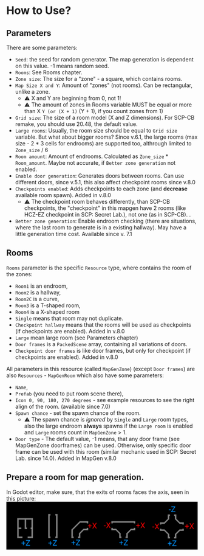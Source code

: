 # How to Use?
## Parameters
There are some parameters:

- `Seed`: the seed for random generator. The map generation is dependent on this value. -1 means random seed.
- `Rooms`: See Rooms chapter.
- `Zone size`: The size for a "zone" - a square, which contains rooms.
- `Map Size X and Y`: Amount of "zones" (not rooms). Can be rectangular, unlike a zone.
  - ⚠ X and Y are beginning from 0, not 1!
  - ⚠ The amount of zones in Rooms variable MUST be equal or more than X ` Y (or (X + 1) ` (Y + 1), if you count zones from 1)
- `Grid size`: The size of a room model (X and Z dimensions). For SCP-CB remake, you should use 20.48, the default value.
- `Large rooms`: Usually, the room size should be equal to `Grid size` variable. But what about bigger rooms? Since v.6.1, the large rooms (max size - 2 * 3 cells for endrooms) are supported too, althrough limited to `Zone_size` / 6
- `Room amount`: Amount of endrooms. Calculated as `Zone_size` * `Room_amount`. Maybe not accurate, if `Better zone generation` not enabled.
- `Enable door generation`: Generates doors between rooms. Can use different doors, since v.5.1, this also affect checkpoint rooms since v.8.0
- `Checkpoints enabled`: Adds checkpoints to each zone (and **decrease** available room spawn). Added in v.8.0
  - ⚠ The checkpoint room behaves differently, than SCP-CB checkpoints, the "checkpoint" in this mapgen have 2 rooms (like HCZ-EZ checkpoint in SCP: Secret Lab.), not one (as in SCP-CB). .
- `Better zone generation`: Enable endroom checking (there are situations, where the last room to generate is in a existing hallway). May have a little generation time cost. Available since v. 7.1

## Rooms
`Rooms` parameter is the specific `Resource` type, where contains the room of the zones:
- `Room1` is an endroom,
- `Room2` is a hallway,
- `Room2C` is a curve,
- `Room3` is a T-shaped room,
- `Room4` is a X-shaped room
- `Single` means that room may not duplicate.
- `Checkpoint hallway` means that the rooms will be used as checkpoints (if checkpoints are enabled). Added in v.8.0
- `Large` mean large room (see Parameters chapter)
- `Door frames` is a `PackedScene` array, containing all variations of doors.
- `Checkpoint door frames` is like door frames, but only for checkpoint (if checkpoints are enabled). Added in v.8.0

All parameters in this resource (called `MapGenZone`) (except `Door frames`) are also `Resources` - `MapGenRoom` which also have some parameters:
- `Name`,
- `Prefab` (you need to put room scene there),
- `Icon 0, 90, 180, 270 degrees` - see example resources to see the right align of the room. (available since 7.0)
- `Spawn chance` - set the spawn chance of the room.
  - ⚠ The spawn chance is *ignored* by `Single` and `Large` room types, also the large endroom **always** spawns if the `Large room` is enabled and `Large` rooms count in `MapGenZone` > 1.
- `Door type` - The default value, -1 means, that any door frame (see MapGenZone doorframes) can be used. Otherwise, only specific door frame can be used with this room (similar mechanic used in SCP: Secret Lab. since 14.0). Added in MapGen v.8.0

## Prepare a room for map generation.
In Godot editor, make sure, that the exits of rooms faces the axis, seen in this picture:
![Axis for map generation](imgs/room_rotations.png)